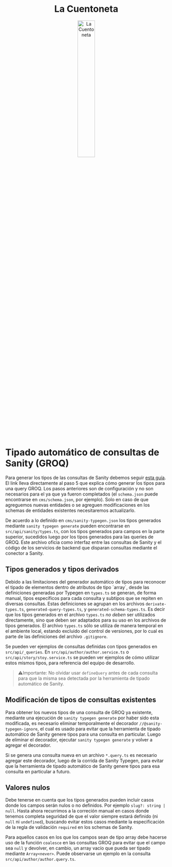 <div align="center" width="100%">
    <h1>La Cuentoneta</h1>
    <picture>
        <source media="(prefers-color-scheme: dark)" srcset="https://github.com/rolivencia/cuentoneta/assets/32349705/b0ea0659-3c9d-4c4f-9d14-ab60d50dd832">
        <img width="33%" alt="La Cuentoneta" src="https://github.com/rolivencia/cuentoneta/assets/32349705/b0ea0659-3c9d-4c4f-9d14-ab60d50dd832">
    </picture>
</div>

# Tipado automático de consultas de Sanity (GROQ)

Para generar los tipos de las consultas de Sanity debemos seguir [esta guía](https://www.sanity.io/learn/course/typescripted-content/generating-type-for-groq-query-results). El link lleva directamente al paso 5 que explica cómo generar los tipos para una query GROQ. Los pasos anteriores son de configuración y no son necesarios para el ya que ya fueron completados (el `schema.json` puede encontrarse en `cms/schema.json`, por ejemplo). Solo en caso de que agreguemos nuevas entidades o se agreguen modificaciones en los schemas de entidades existentes necesitaremos actualizarlo.

De acuerdo a lo definido en `cms/sanity-typegen.json` los tipos generados mediante `sanity typegen generate` pueden encontrarse en `src/api/sanity/types.ts`, con los tipos generados para campos en la parte superior, sucedidos luego por los tipos generados para las queries de GROQ. Este archivo oficia como interfaz entre las consultas de Sanity y el código de los servicios de backend que disparan consultas mediante el conector a Sanity.

## Tipos generados y tipos derivados

Debido a las limitaciones del generador automático de tipos para reconocer el tipado de elementos dentro de atributos de tipo ´array´, desde las definiciones generadas por Typegen en `types.ts` se generan, de forma manual, tipos específicos para cada consulta y subtipos que se repiten en diversas consultas. Estas definiciones se agrupan en los archivos `derivate-types.ts`, `generated-query-types.ts`, y `generated-schema-types.ts`. Es decir que los tipos generados en el archivo `types.ts` _no deben_ ser utilizados directamente, sino que deben ser adaptados para su uso en los archivos de tipos generados. El archivo `types.ts` sólo se utiliza de manera temporal en el ambiente local, estando excluido del control de versiones, por lo cual es parte de las definiciones del archivo `.gitignore`.

Se pueden ver ejemplos de consultas definidas con tipos generados en `src/api/_queries`. En `src/api/author/author.service.ts` o `src/api/story/stoy.service.ts` se pueden ver ejemplos de cómo utilizar estos mismos tipos, para referencia del equipo de desarrollo.

> ⚠️Importante: No olvidar usar `defineQuery` antes de cada consulta para que la misma sea detectada por la herramienta de tipado automático de Sanity.

## Modificación de tipos de consultas existentes

Para obtener los nuevos tipos de una consulta de GROQ ya existente, mediante una ejecución de `sanity typegen generate` por haber sido esta modificada, es necesario eliminar temporalmente el decorador `//@sanity-typegen-ignore`, el cual es usado para evitar que la herramienta de tipado automático de Sanity genere tipos para una consulta en particular. Luego de eliminar el decorador, ejecutar `sanity typegen generate` y volver a agregar el decorador.

Si se genera una consulta nueva en un archivo `*.query.ts` es necesario agregar este decorador, luego de la corrida de Sanity Typegen, para evitar que la herramienta de tipado automático de Sanity genere tipos para esa consulta en particular a futuro.

## Valores nulos

Debe tenerse en cuenta que los tipos generados pueden incluir casos donde los campos serán nulos o no definidos. Por ejemplo `slug?: string | null`. Hasta ahora recurrimos a la correción manual en casos donde tenemos completa seguridad de que el valor siempre estará definido (ni `null` ni `undefined`), buscando evitar estos casos mediante la especificación de la regla de validación `required` en los schemas de Sanity.

Para aquellos casos en los que los campos sean de tipo array debe hacerse uso de la función `coalesce` en las consultas GROQ para evitar que el campo sea `null` y devolver, en cambio, un array vacío que pueda ser tipado mediante `Array<never>`. Puede observarse un ejemplo en la consulta `src/api/author/author.query.ts`.
